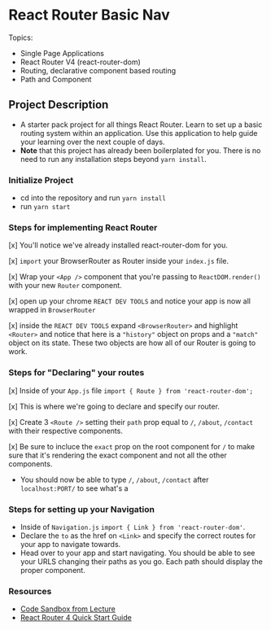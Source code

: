 # React Router Basic Nav

Topics:

- Single Page Applications
- React Router V4 (react-router-dom)
- Routing, declarative component based routing
- Path and Component

## Project Description

- A starter pack project for all things React Router. Learn to set up a basic routing system within an application. Use this application to help guide your learning over the next couple of days.
- **Note** that this project has already been boilerplated for you. There is no need to run any installation steps beyond `yarn install`.

### Initialize Project

- cd into the repository and run `yarn install`
- run `yarn start`

### Steps for implementing React Router

[x] You'll notice we've already installed react-router-dom for you.

[x] `import` your BrowserRouter as Router inside your `index.js` file.

[x] Wrap your `<App />` component that you're passing to `ReactDOM.render()` with your new `Router` component.

[x] open up your chrome `REACT DEV TOOLS` and notice your app is now all wrapped in `BrowserRouter`

[x] inside the `REACT DEV TOOLS` expand `<BrowserRouter>` and highlight `<Router>` and notice that here is a `"history"` object on props and a `"match"` object on its state. These two objects are how all of our Router is going to work.

### Steps for "Declaring" your routes

[x] Inside of your `App.js` file `import { Route } from 'react-router-dom';`

[x] This is where we're going to declare and specify our router.

[x] Create 3 `<Route />` setting their `path` prop equal to `/`, `/about`, `/contact` with their respective components.

[x] Be sure to incluce the `exact` prop on the root component for `/` to make sure that it's rendering the exact component and not all the other components.

- You should now be able to type `/`, `/about`, `/contact` after `localhost:PORT/` to see what's a

### Steps for setting up your Navigation

- Inside of `Navigation.js` `import { Link } from 'react-router-dom'`.
- Declare the `to` as the href on `<Link>` and specify the correct routes for your app to navigate towards.
- Head over to your app and start navigating. You should be able to see your URLS changing their paths as you go. Each path should display the proper component.

### Resources

- [Code Sandbox from Lecture](https://codesandbox.io/s/n58oqgwmP)
- [React Router 4 Quick Start Guide](https://reacttraining.com/react-router/web/guides/quick-start)
